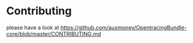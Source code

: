 # Contributing

please have a look at https://github.com/auxmoney/OpentracingBundle-core/blob/master/CONTRIBUTING.md